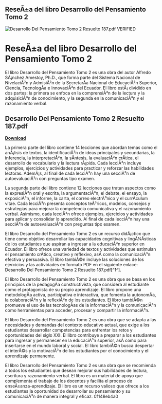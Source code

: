 ## ReseÃ±a del libro Desarrollo del Pensamiento Tomo 2

 
![Desarrollo Del Pensamiento Tomo 2 Resuelto 187.pdf _VERIFIED_](https://encrypted-tbn0.gstatic.com/images?q=tbn:ANd9GcRYbqUrwcUDYlG_EBQEcUAUIvxA0Y61rp_gOZ_v6jGzjLSxawyxSU6QY8g)

 
# ReseÃ±a del libro Desarrollo del Pensamiento Tomo 2
 
El libro Desarrollo del Pensamiento Tomo 2 es una obra del autor Alfredo SÃ¡nchez Amestoy, Ph.D., que forma parte del Sistema Nacional de NivelaciÃ³n y AdmisiÃ³n de la SecretarÃ­a Nacional de EducaciÃ³n Superior, Ciencia, TecnologÃ­a e InnovaciÃ³n del Ecuador. El libro estÃ¡ dividido en dos partes: la primera se enfoca en la comprensiÃ³n de la lectura y la adquisiciÃ³n de conocimiento, y la segunda en la comunicaciÃ³n y el razonamiento verbal.
 
## Desarrollo Del Pensamiento Tomo 2 Resuelto 187.pdf


[**Download**](https://www.google.com/url?q=https%3A%2F%2Fcinurl.com%2F2tKhpV&sa=D&sntz=1&usg=AOvVaw2zeQbG481s8FRK6PEw09-i)

 
La primera parte del libro contiene 14 lecciones que abordan temas como el anÃ¡lisis de textos, la identificaciÃ³n de ideas principales y secundarias, la inferencia, la interpretaciÃ³n, la sÃ­ntesis, la evaluaciÃ³n crÃ­tica, el desarrollo de vocabulario y la lectura rÃ¡pida. Cada lecciÃ³n incluye ejemplos, ejercicios y actividades para practicar y reforzar las habilidades lectoras. AdemÃ¡s, al final de cada lecciÃ³n hay una secciÃ³n de autoevaluaciÃ³n con preguntas tipo examen.
 
La segunda parte del libro contiene 12 lecciones que tratan aspectos como la expresiÃ³n oral y escrita, la argumentaciÃ³n, el debate, el ensayo, la exposiciÃ³n, el informe, la carta, el correo electrÃ³nico y el currÃ­culum vitae. Cada lecciÃ³n presenta conceptos teÃ³ricos, modelos, consejos y estrategias para mejorar la competencia comunicativa y el razonamiento verbal. Asimismo, cada lecciÃ³n ofrece ejemplos, ejercicios y actividades para aplicar y consolidar lo aprendido. Al final de cada lecciÃ³n hay una secciÃ³n de autoevaluaciÃ³n con preguntas tipo examen.
 
El libro Desarrollo del Pensamiento Tomo 2 es un recurso didÃ¡ctico que tiene como objetivo desarrollar las capacidades cognitivas y lingÃ¼Ã­sticas de los estudiantes que aspiran a ingresar a la educaciÃ³n superior en Ecuador. El libro ofrece una variedad de textos y actividades que estimulan el pensamiento crÃ­tico, creativo y reflexivo, asÃ­ como la comunicaciÃ³n efectiva y persuasiva. El libro tambiÃ©n incluye las soluciones de los ejercicios y las actividades en formato PDF en el siguiente enlace: Desarrollo Del Pensamiento Tomo 2 Resuelto 187.pdf[^1^].
  
El libro Desarrollo del Pensamiento Tomo 2 es una obra que se basa en los principios de la pedagogÃ­a constructivista, que considera al estudiante como el protagonista de su propio aprendizaje. El libro propone una metodologÃ­a activa, participativa e interactiva, que fomenta la autonomÃ­a, la colaboraciÃ³n y la reflexiÃ³n de los estudiantes. El libro tambiÃ©n promueve el uso de las tecnologÃ­as de la informaciÃ³n y la comunicaciÃ³n como herramientas para acceder, procesar y compartir la informaciÃ³n.
 
El libro Desarrollo del Pensamiento Tomo 2 es una obra que se adapta a las necesidades y demandas del contexto educativo actual, que exige a los estudiantes desarrollar competencias para enfrentar los retos y oportunidades del siglo XXI. El libro contribuye a preparar a los estudiantes para ingresar y permanecer en la educaciÃ³n superior, asÃ­ como para insertarse en el mundo laboral y social. El libro tambiÃ©n busca despertar el interÃ©s y la motivaciÃ³n de los estudiantes por el conocimiento y el aprendizaje permanente.
 
El libro Desarrollo del Pensamiento Tomo 2 es una obra que se recomienda a todos los estudiantes que desean mejorar sus habilidades de lectura, escritura y razonamiento verbal. El libro es un material de apoyo que complementa el trabajo de los docentes y facilita el proceso de enseÃ±anza-aprendizaje. El libro es un recurso valioso que ofrece a los estudiantes la oportunidad de desarrollar su pensamiento y su comunicaciÃ³n de manera integral y eficaz.
 0f148eb4a0

